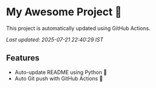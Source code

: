 # My Awesome Project 🚀

This project is automatically updated using GitHub Actions.

_Last updated: 2025-07-21 22:40:29 IST_

## Features
- Auto-update README using Python 🐍
- Auto Git push with GitHub Actions 🤖
